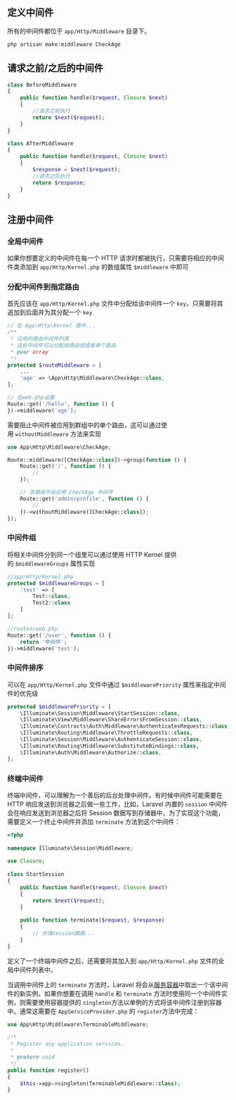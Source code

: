 ## 定义中间件

所有的中间件都位于 `app/Http/Middleware` 目录下。

```php
php artisan make:middleware CheckAge
```



## 请求之前/之后的中间件

```php
class BeforeMiddleware
{
    public function handle($request, Closure $next)
    {
        //请求之前执行
        return $next($request);
    }
}

class AfterMiddleware
{
    public function handle($request, Closure $next)
    {
        $response = $next($request);
        //请求之后执行
        return $response;
    }
}
```



## 注册中间件

### 全局中间件

如果你想要定义的中间件在每一个 HTTP 请求时都被执行，只需要将相应的中间件类添加到 `app/Http/Kernel.php` 的数组属性 `$middleware` 中即可 



### 分配中间件到指定路由

首先应该在 `app/Http/Kernel.php` 文件中分配给该中间件一个 `key`，只需要将其追加到后面并为其分配一个 `key`

```php
// 在 App\Http\Kernel 类中...
/**
 * 应用的路由中间件列表
 * 这些中间件可以分配给路由组或者单个路由
 * @var array
 */
protected $routeMiddleware = [
    ...
    'age' => \App\Http\Middleware\CheckAge::class,
];

// 在web.php设置
Route::get('/hello', function () {
})->middleware('age');
```



需要阻止中间件被应用到群组中的单个路由，这可以通过使用 `withoutMiddleware` 方法来实现

```php
use App\Http\Middleware\CheckAge;

Route::middleware([CheckAge::class])->group(function () {
    Route::get('/', function () {
        //
    });

    // 该路由不会应用 CheckAge 中间件
    Route::get('admin/profile', function () {
        //
    })->withoutMiddleware([CheckAge::class]);
});
```



### 中间件组

将相关中间件分到同一个组里可以通过使用 HTTP Kernel 提供的 `$middlewareGroups` 属性实现

```php
//app/Http/Kernel.php
protected $middlewareGroups = [
    'test' => [
        Test::class,
        Test2::class
    ]
];

//routes/web.php
Route::get('/user', function () {
    return '中间件';
})->middleware('test');
```



### 中间件排序

可以在 `app/Http/Kernel.php` 文件中通过 `$middlewarePriority` 属性来指定中间件的优先级

```php
protected $middlewarePriority = [
    \Illuminate\Session\Middleware\StartSession::class,
    \Illuminate\View\Middleware\ShareErrorsFromSession::class,
    \Illuminate\Contracts\Auth\Middleware\AuthenticatesRequests::class,
    \Illuminate\Routing\Middleware\ThrottleRequests::class,
    \Illuminate\Session\Middleware\AuthenticateSession::class,
    \Illuminate\Routing\Middleware\SubstituteBindings::class,
    \Illuminate\Auth\Middleware\Authorize::class,
];
```



### 终端中间件

终端中间件，可以理解为一个善后的后台处理中间件。有时候中间件可能需要在 HTTP 响应发送到浏览器之后做一些工作，比如，Laravel 内置的 `session` 中间件会在响应发送到浏览器之后将 Session 数据写到存储器中，为了实现这个功能，需要定义一个终止中间件并添加 `terminate` 方法到这个中间件：

```php
<?php
    
namespace Illuminate\Session\Middleware;
    
use Closure;
    
class StartSession
{
    public function handle($request, Closure $next)
    {
        return $next($request);
    }
    
    public function terminate($request, $response)
    {
        // 存储session数据...
    }
}
```

定义了一个终端中间件之后，还需要将其加入到 `app/Http/Kernel.php` 文件的全局中间件列表中。

当调用中间件上的 `terminate` 方法时，Laravel 将会从[服务容器](https://laravelacademy.org/post/21965)中取出一个该中间件的新实例，如果你想要在调用 `handle` 和 `terminate` 方法时使用同一个中间件实例，则需要使用容器提供的 `singleton`方法以单例的方式将该中间件注册到容器中。通常这需要在 `AppServiceProvider.php` 的 `register`方法中完成：

```php
use App\Http\Middleware\TerminableMiddleware;
    
/**
 * Register any application services.
 *
 * @return void
 */
public function register()
{
    $this->app->singleton(TerminableMiddleware::class);
}
```

